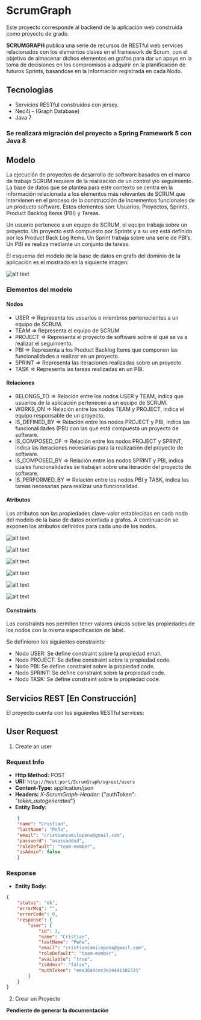 # ScrumGraph 

Este proyecto corresponde al backend de la aplicación web construida como proyecto de grado.

**SCRUMGRAPH** publica una serie de recursos de RESTful web services relacionados con los elementos claves en el framework de Scrum,  con el objetivo de almacenar dichos elementos en grafos para dar un apoyo en la toma de decisiones en los compromisos a adquirir en la planificación de futuros Sprints, basandose en la información registrada en cada Nodo.

## Tecnologias
   * Servicios RESTful construidos con jersey.
   * Neo4j - (Graph Database)
   * Java 7

### Se realizará migración del proyecto a Spring Framework 5 con Java 8

## Modelo 

La ejecución de proyectos de desarrollo de software basados en el marco de trabajo SCRUM requiere de la realización de un control y/o seguimiento.  La base de datos que se plantea para este contexto se centra en la información relacionada a los elementos más relevantes de SCRUM que intervienen en el proceso de la construcción de incrementos funcionales de un producto software.  Estos elementos son: Usuarios, Proyectos, Sprints, Product Backlog Items (PBI) y Tareas.

Un usuario pertenece a un equipo de SCRUM, el equipo trabaja sobre un proyecto. Un proyecto está compuesto por Sprints y a su vez está definido por los Product Back Log Items. Un Sprint trabaja sobre una serie de PBI’s.  Un PBI se realiza mediante un conjunto de tareas.

El esquema del modelo de la base de datos en grafo del dominio de la aplicación es el mostrado en la siguiente imagen:

![alt text](img/modelodominio.png)

### Elementos del modelo

#### Nodos

* USER => Representa los usuarios o miembros pertenecientes a un equipo de SCRUM.
* TEAM => Representa el equipo de SCRUM
* PROJECT => Representa el proyecto de software sobre el qué se va a realizar el seguimiento.
* PBI => Representa a los Product Backlog Items que componen las funcionalidades a realizar en un proyecto. 
* SPRINT => Representa las iteraciones realizadas sobre un proyecto.
* TASK => Representa las tareas realizadas en un PBI.

#### Relaciones

- BELONGS_TO => Relación entre los nodos USER y TEAM,  indica que usuarios de la aplicación pertenecen a un equipo de SCRUM.
- WORKS_ON => Relación entre los nodos TEAM y PROJECT,  indica el equipo responsable de un proyecto.
- IS_DEFINED_BY => Relación entre los nodos PROJECT y PBI, indica las funcionalidades (PBI) con las qué está compuesta un proyecto de software.
- IS_COMPOSED_OF => Relación entre los nodos PROJECT y SPRINT, indica las iteraciones  necesarias para la realización del proyecto de software.
- IS_COMPOSED_BY => Relación entre los nodos SPRINT y PBI, indica cuales funcionalidades se trabajan sobre una iteración del proyecto de software. 
- IS_PERFORMED_BY => Relación entre los nodos PBI y TASK, indica las tareas necesarias para realizar una funcionalidad.

#### Atributos

Los atributos son las propiedades clave-valor establecidas en cada nodo del modelo de la base de datos orientada a grafos.
A continuación se exponen los atributos definidos para cada uno de los nodos.

  ![alt text](img/attr_user.png)
  


  ![alt text](img/attr_team.png)
  


  ![alt text](img/attr_project.png)
  


  ![alt text](img/attr_pbi.png)
  


  ![alt text](img/attr_sprint.png)
  


  ![alt text](img/attr_task.png)
  
  

#### Constraints

Los constraints nos permiten tener valores únicos sobre las propiedades de los nodos con la misma especificación de label. 

Se definieron los siguientes constraints:

- Nodo USER: Se define constraint sobre la propiedad email.
- Nodo PROJECT: Se define constraint sobre la propiedad code.
- Nodo PBI: Se define constraint sobre la propiedad code.
- Nodo SPRINT: Se define constraint sobre la propiedad code.
- Nodo TASK: Se define constraint sobre la propiedad code.


## Servicios REST [En Construcción]


El proyecto cuenta con los siguientes RESTful services:

## User Request

1. Create an user

### Request Info
-	**Http Method:** POST
-	**URI:**	````http://host:port/ScrumGraph/sgrest/users````
-	**Content-Type:**	application/json
-	**Headers:**	*X-ScrumGraph-Header:* {"authToken": "*token_autogenerated*"}
-	**Entity Body:**
```json
    {
    "name": "Cristian",
    "lastName": "Peña",
    "email": "cristiancamilopena@gmail.com",
    "password": "asassaddsd",
    "roleDefault": "team-member",
    "isAdmin": false
    }
```

### Response

+	**Entity Body:**
```json
{
    "status": "ok",
    "errorMsg": "",
    "errorCode": 0,
    "response": {
        "user": {
            "id": 3,
            "name": "Cristian",
            "lastName": "Peña",
            "email": "cristiancamilopena@gmail.com",
            "roleDefault": "team-member",
            "available": "true",
            "isAdmin": "false",
            "authToken": "eea30a4cec3e24441302331"
        }
    }
}
```


2. Crear un Proyecto

**Pendiente de generar la documentación**
